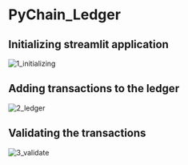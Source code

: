 # PyChain_Ledger

## Initializing streamlit application
![1_initializing](https://user-images.githubusercontent.com/118318397/230493187-d3aa0609-99fd-4468-80f8-ddbda2318727.png)


## Adding transactions to the ledger
![2_ledger](https://user-images.githubusercontent.com/118318397/230493321-c00a37c9-d63c-40d7-a080-70b3754423a4.png)


## Validating the transactions
![3_validate](https://user-images.githubusercontent.com/118318397/230493437-654bd516-ea96-4524-8e18-9352e04c8803.png)


